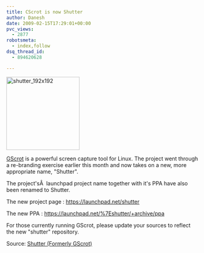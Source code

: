 ```yaml
---
title: CScrot is now Shutter
author: Danesh
date: 2009-02-15T17:29:01+00:00
pvc_views:
  - 2877
robotsmeta:
  - index,follow
dsq_thread_id:
  - 894620628

---
```

<img loading="lazy" class="alignnone size-full wp-image-1271" title="shutter_192x192" src="/wp-content/uploads/2009/02/shutter_192x192.png" alt="shutter_192x192" width="192" height="192" srcset="/wp-content/uploads/2009/02/shutter_192x192.png 192w, /wp-content/uploads/2009/02/shutter_192x192-150x150.png 150w" sizes="(max-width: 192px) 100vw, 192px" />

[GScrot][1] is a powerful screen capture tool for Linux. The project went through a re-branding exercise earlier this month and now takes on a new, more appropriate name, "Shutter".

The project'sÂ  launchpad project name together with it's PPA have also been renamed to Shutter.

The new project page : <https://launchpad.net/shutter>

The new PPA : <https://launchpad.net/%7Eshutter/+archive/ppa>

For those currently running GScrot, please update your sources to reflect the new "shutter" repository.

Source: [Shutter (Formerly GScrot)][2]

 [1]: /posts/how-to-install-gscrot-screenshot-tool/
 [2]: http://gscrot.ubuntu-projekte.de/